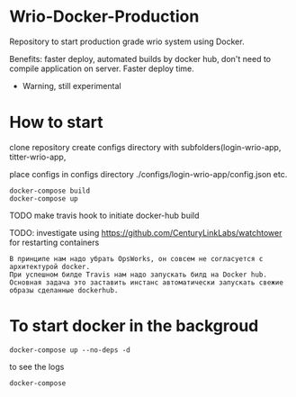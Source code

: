 # Wrio-Docker-Production

Repository to start production grade wrio system using Docker.

Benefits: faster deploy, automated builds by docker hub, don't need to compile application on server.
Faster deploy time.

* Warning, still experimental

# How to start

clone repository
create configs directory with subfolders(login-wrio-app, titter-wrio-app, 

place configs in configs directory ./configs/login-wrio-app/config.json etc.

```
docker-compose build
docker-compose up
```

TODO make travis hook to initiate docker-hub build

TODO: investigate using https://github.com/CenturyLinkLabs/watchtower for restarting containers

```
В принципе нам надо убрать OpsWorks, он совсем не согласуется с архитектурой docker. 
При успешном билде Travis нам надо запускать билд на Docker hub. 
Основная задача это заставить инстанс автоматически запускать свежие образы сделанные dockerhub. 
```

# To start docker in the backgroud

```
docker-compose up --no-deps -d
```

to see the logs

```
docker-compose
```